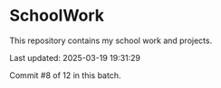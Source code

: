 # SchoolWork

This repository contains my school work and projects.

Last updated: 2025-03-19 19:31:29

Commit #8 of 12 in this batch.